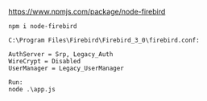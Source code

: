 https://www.npmjs.com/package/node-firebird 
```
npm i node-firebird

C:\Program Files\Firebird\Firebird_3_0\firebird.conf:

AuthServer = Srp, Legacy_Auth
WireCrypt = Disabled
UserManager = Legacy_UserManager

Run:
node .\app.js
```